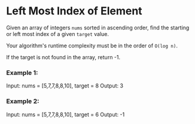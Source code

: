 # Left Most Index of Element

Given an array of integers `nums` sorted in ascending order, find the starting or left most index of a given `target` value. <br />

Your algorithm's runtime complexity must be in the order of `O(log n)`.

If the target is not found in the array, return -1.

### Example 1:

Input: nums = [5,7,7,8,8,10], target = 8
Output: 3

### Example 2:

Input: nums = [5,7,7,8,8,10], target = 6
Output: -1
